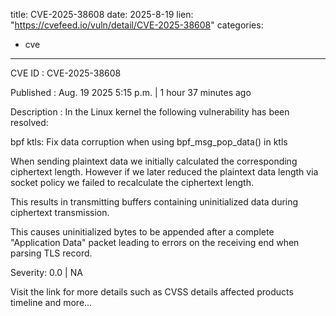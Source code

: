  
title: CVE-2025-38608
date: 2025-8-19
lien: "https://cvefeed.io/vuln/detail/CVE-2025-38608"
categories:
  - cve
---

CVE ID : CVE-2025-38608

Published :  Aug. 19
2025
5:15 p.m. | 1 hour
37 minutes ago

Description : In the Linux kernel
the following vulnerability has been resolved:

bpf
ktls: Fix data corruption when using bpf_msg_pop_data() in ktls

When sending plaintext data
we initially calculated the corresponding
ciphertext length. However
if we later reduced the plaintext data length
via socket policy
we failed to recalculate the ciphertext length.

This results in transmitting buffers containing uninitialized data during
ciphertext transmission.

This causes uninitialized bytes to be appended after a complete
"Application Data" packet
leading to errors on the receiving end when
parsing TLS record.

Severity: 0.0 | NA

Visit the link for more details
such as CVSS details
affected products
timeline
and more...
